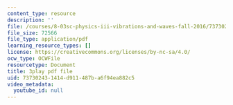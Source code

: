 ```yaml
---
content_type: resource
description: ''
file: /courses/8-03sc-physics-iii-vibrations-and-waves-fall-2016/737302431414d911487ba6f94ea882c5_VGAlyJ7e0IQ.pdf
file_size: 72566
file_type: application/pdf
learning_resource_types: []
license: https://creativecommons.org/licenses/by-nc-sa/4.0/
ocw_type: OCWFile
resourcetype: Document
title: 3play pdf file
uid: 73730243-1414-d911-487b-a6f94ea882c5
video_metadata:
  youtube_id: null
---
```

